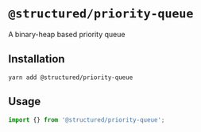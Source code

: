 # `@structured/priority-queue`

A binary-heap based priority queue

## Installation

```
yarn add @structured/priority-queue
```

## Usage

```javascript
import {} from '@structured/priority-queue';


```